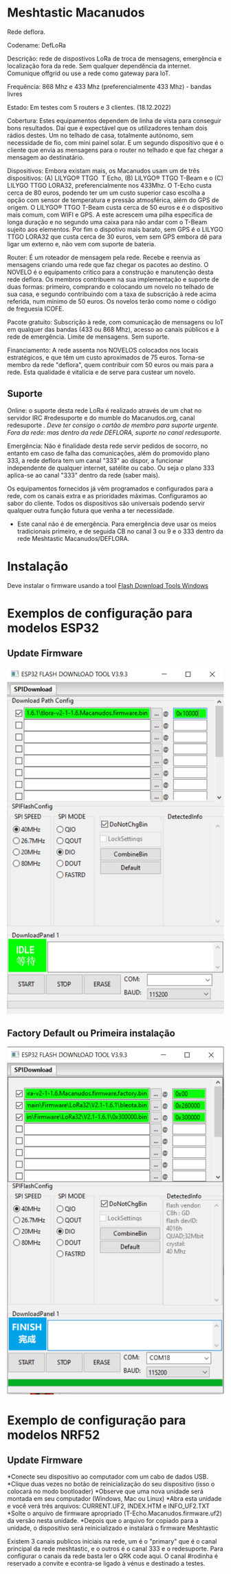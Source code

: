 # Meshtastic Macanudos
Rede deflora.

Codename: DefLoRa

Descrição: rede de dispostivos LoRa de troca de mensagens, emergência e localização fora da rede. Sem qualquer dependência da internet. Comunique offgrid ou use a rede como gateway para IoT.

Frequência: 868 Mhz e 433 Mhz (preferencialmente 433 Mhz) - bandas livres

Estado: Em testes com 5 routers e 3 clientes. (18.12.2022)

Cobertura: Estes equipamentos dependem de linha de vista para conseguir bons resultados. Daí que é expectável que os utilizadores tenham dois rádios destes. Um no telhado de casa, totalmente autónomo, sem necessidade de fio, com mini painel solar. E um segundo dispositivo que é o cliente que envia as mensagens para o router no telhado e que faz chegar a mensagem ao destinatário.

Dispositivos: Embora existam mais, os Macanudos usam um de três dispositivos: (A) LILYGO® TTGO  T Echo, (B) LILYGO® TTGO T-Beam e o (C) LILYGO TTGO LORA32, preferencialmente nos 433Mhz. O T-Echo custa cerca de 80 euros, podendo ter um um custo superior caso escolha a opção com sensor de temperatura e pressão atmosférica, além do GPS de origem. O LILYGO® TTGO T-Beam custa cerca de 50 euros e é o dispositivo mais comum, com WIFI e GPS. A este acrescem uma pilha específica de longa duração e no segundo uma caixa para não andar com o T-Beam sujeito aos elementos. Por fim o dispotivo mais barato, sem GPS é o LILYGO TTGO LORA32 que custa cerca de 30 euros, vem sem GPS embora dê para ligar um externo e, não vem com suporte de bateria.

Router: É um roteador de mensagem pela rede. Recebe e reenvia as mensagens criando uma rede que faz chegar os pacotes ao destino. O NOVELO é o equipamento critico para a construção e manutenção desta rede deflora. Os membros contribuem na sua implementação e suporte de duas formas: primeiro, comprando e colocando um novelo no telhado de sua casa, e segundo contribuindo com a taxa de subscrição à rede acima referida, num mínimo de 50 euros. Os novelos terão como nome o código de freguesia ICOFE.

Pacote gratuito: Subscrição à rede, com comunicação de mensagens ou IoT em qualquer das bandas (433 ou 868 Mhz), acesso ao canais públicos e à rede de emergência. Limite de mensagens. Sem suporte.

Financiamento: A rede assenta nos NOVELOS colocados nos locais estratégicos, e que têm um custo aproximados de 75 euros. Torna-se membro da rede "deflora", quem contribuir com 50 euros ou mais para a rede. Esta qualidade é vitalícia e de serve para custear um novelo.

## Suporte

Online: o suporte desta rede LoRa é realizado através de um chat no servidor IRC #redesuporte e do mumble do Macanudos.org, canal redesuporte *. Deve ter consigo o cartão de membro para suporte urgente.
Fora da rede: mas dentro da rede DEFLORA, suporte no canal redesuporte.*

Emergência: Não é finalidade desta rede servir pedidos de socorro, no entanto em caso de falha das comunicações, além do promovido plano 333, a rede deflora tem um canal "333" ao dispor, a funcionar independente de qualquer internet, satélite ou cabo. Ou seja o plano 333 aplica-se ao canal "333" dentro da rede (saber mais).

Os equipamentos fornecidos já vêm programados e configurados para a rede, com os canais extra e as prioridades máximas. Configuramos ao sabor do cliente. Todos os dispositivos são universais podendo servir qualquer outra função futura que venha a ter necessidade.

* Este canal não é de emergência. Para emergência deve usar os meios tradicionais primeiro, e de seguida CB no canal 3 ou 9 e o 333 dentro da rede Meshtastic Macanudos/DEFLORA.

# Instalação

Deve instalar o firmware usando a tool [Flash Download Tools	Windows](https://www.espressif.com/en/support/download/other-tools)

# Exemplos de configuração para modelos ESP32

## Update Firmware

![Update](imagens/Exemplo-configuração-Update.png)

## Factory Default ou Primeira instalação

![Factory Default](imagens/Exemplo-configuração-Factory-Default.png)

# Exemplo de configuração para modelos NRF52

## Update Firmware

*Conecte seu dispositivo ao computador com um cabo de dados USB.
*Clique duas vezes no botão de reinicialização do seu dispositivo (isso o colocará no modo bootloader)
*Observe que uma nova unidade será montada em seu computador (Windows, Mac ou Linux)
*Abra esta unidade e você verá três arquivos: CURRENT.UF2, INDEX.HTM e INFO_UF2.TXT
*Solte o arquivo de firmware apropriado (T-Echo.Macanudos.firmware.uf2) da versão nesta unidade.
*Depois que o arquivo for copiado para a unidade, o dispositivo será reinicializado e instalará o firmware Meshtastic



Existem 3 canais publicos iniciais na rede, um é o "primary" que é o canal principal da rede meshtastic, e o outros é o canal 333 e o redesuporte.
Para configurar o canais da rede basta ler o QRK code aqui.
O canal #rodinha é reservado a convite e econtra-se ligado à vénus e destinado a testes.


